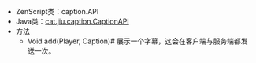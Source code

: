 * ZenScript类：caption.API
* Java类：[cat.jiu.caption.CaptionAPI](https://github.com/SmallJiu/Caption/blob/1.12.2/src/main/java/cat/jiu/caption/CaptionAPI.java)
* 方法
    * Void add(Player, Caption)# 展示一个字幕，这会在客户端与服务端都发送一次。
